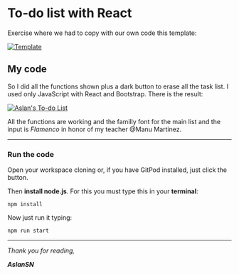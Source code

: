 # To-do list with React
Exercise where we had to copy with our own code this template: 

[![Template](https://raw.githubusercontent.com/breatheco-de/exercise-todo-list/master/preview.gif)](http://https://raw.githubusercontent.com/breatheco-de/exercise-todo-list/master/preview.gif)

## My code
So I did all the functions shown plus a dark button to erase all the task list. 
I used only JavaScript with React and Bootstrap.
There is the result:

[![Aslan's To-do List](https://raw.githubusercontent.com/AslanSN/todo-list/master/src/TodoList.png "Aslan's To-do List")](http://https://raw.githubusercontent.com/AslanSN/todo-list/master/src/TodoList.png "Aslan's To-do List")

All the functions are working and the familly font for the main list and the input is _Flamenco_ in honor of my teacher @Manu Martinez.

------------


### Run the code
Open your workspace cloning or, if you have GitPod installed, just click the button.

Then **install node.js**. For this you must type this in your **terminal**:

`npm install`

Now just run it typing:

`npm run start`

------------

_Thank you for reading,_

_**AslanSN**_
